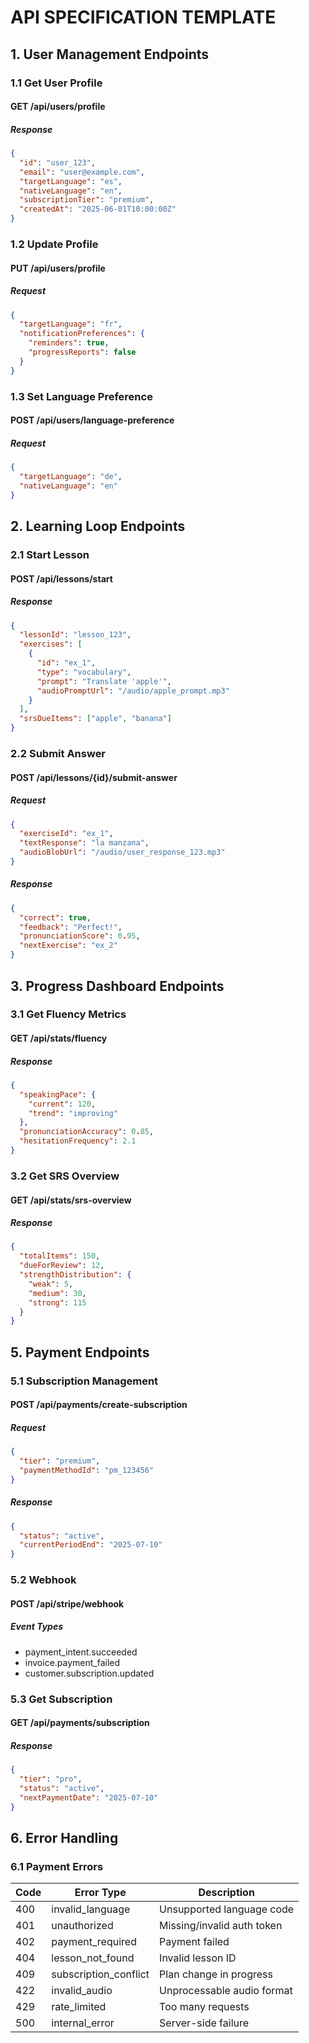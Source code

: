 # API SPECIFICATION TEMPLATE
<!-- Document Version: 1.1 -->
<!-- Last Updated: 2025-06-11 -->

## 1. User Management Endpoints
### 1.1 Get User Profile
#### GET /api/users/profile
##### Response
```json
{
  "id": "user_123",
  "email": "user@example.com",
  "targetLanguage": "es",
  "nativeLanguage": "en",
  "subscriptionTier": "premium",
  "createdAt": "2025-06-01T10:00:00Z"
}
```

### 1.2 Update Profile
#### PUT /api/users/profile
##### Request
```json
{
  "targetLanguage": "fr",
  "notificationPreferences": {
    "reminders": true,
    "progressReports": false
  }
}
```

### 1.3 Set Language Preference
#### POST /api/users/language-preference
##### Request
```json
{
  "targetLanguage": "de",
  "nativeLanguage": "en"
}
```

## 2. Learning Loop Endpoints
### 2.1 Start Lesson
#### POST /api/lessons/start
##### Response
```json
{
  "lessonId": "lesson_123",
  "exercises": [
    {
      "id": "ex_1",
      "type": "vocabulary",
      "prompt": "Translate 'apple'",
      "audioPromptUrl": "/audio/apple_prompt.mp3"
    }
  ],
  "srsDueItems": ["apple", "banana"]
}
```

### 2.2 Submit Answer
#### POST /api/lessons/{id}/submit-answer
##### Request
```json
{
  "exerciseId": "ex_1",
  "textResponse": "la manzana",
  "audioBlobUrl": "/audio/user_response_123.mp3"
}
```

##### Response
```json
{
  "correct": true,
  "feedback": "Perfect!",
  "pronunciationScore": 0.95,
  "nextExercise": "ex_2"
}
```

## 3. Progress Dashboard Endpoints
### 3.1 Get Fluency Metrics
#### GET /api/stats/fluency
##### Response
```json
{
  "speakingPace": {
    "current": 120,
    "trend": "improving"
  },
  "pronunciationAccuracy": 0.85,
  "hesitationFrequency": 2.1
}
```

### 3.2 Get SRS Overview
#### GET /api/stats/srs-overview
##### Response
```json
{
  "totalItems": 150,
  "dueForReview": 12,
  "strengthDistribution": {
    "weak": 5,
    "medium": 30,
    "strong": 115
  }
}
```


## 5. Payment Endpoints
### 5.1 Subscription Management
#### POST /api/payments/create-subscription
##### Request
```json
{
  "tier": "premium",
  "paymentMethodId": "pm_123456"
}
```

##### Response
```json
{
  "status": "active",
  "currentPeriodEnd": "2025-07-10"
}
```

### 5.2 Webhook
#### POST /api/stripe/webhook
##### Event Types
- payment_intent.succeeded
- invoice.payment_failed
- customer.subscription.updated

### 5.3 Get Subscription
#### GET /api/payments/subscription
##### Response
```json
{
  "tier": "pro",
  "status": "active",
  "nextPaymentDate": "2025-07-10"
}
```

## 6. Error Handling
### 6.1 Payment Errors
| Code | Error Type | Description |
|------|------------|-------------|
| 400  | invalid_language | Unsupported language code |
| 401  | unauthorized | Missing/invalid auth token |
| 402  | payment_required | Payment failed |
| 404  | lesson_not_found | Invalid lesson ID |
| 409  | subscription_conflict | Plan change in progress |
| 422  | invalid_audio | Unprocessable audio format |
| 429  | rate_limited | Too many requests |
| 500  | internal_error | Server-side failure |
